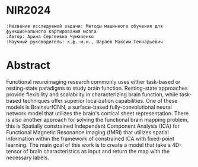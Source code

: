 # NIR2024

    :Название исследуемой задачи: Методы машинного обучения для функционального картирования мозга
    :Автор: Арина Сергеевна Чумаченко
    :Научный руководитель: к.ф.-м.н., Шараев Максим Геннадьевич

Abstract
========

Functional neuroimaging research commonly uses either task-based or resting-state paradigms to study brain function. Resting-state approaches provide flexibility and scalability in characterizing brain function, while task-based techniques offer superior localization capabilities. One of these models is BrainsurfCNN, a surface-based fully-convolutional neural network model that utilizes the brain's cortical sheet representation. There is also another approach for solving the functional brain mapping problem, this is Spatially constrained Independent Component Analysis (ICA) for Functional Magnetic Resonance Imaging (fMRI) that utilizes spatial information within the framework of constrained ICA with fixed-point learning. The main goal of this work is to create a model that take a 4D-tensor of brain characteristics as input and return the map with the necessary labels.
